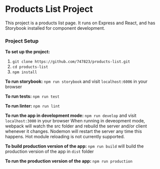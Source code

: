 
# Products List Project

This project is a products list page. It runs on Express and React, and has Storybook installed for component development.

### Project Setup

**To set up the project:**
1. `git clone https://github.com/747823/products-list.git`
2. `cd products-list`
3. `npm install`

**To run storybook:**
`npm run storybook` and visit `localhost:6006` in your browser

**To run tests:**
`npm run test`

**To run linter:**
`npm run lint`

**To run the app in development mode:**
`npm run develop` and visit `localhost:3000` in your browser
When running in deveopment mode, webpack will watch the src folder and rebuild the server and/or client whenever it changes. Nodemon will restart the server any time this happens. Hot module reloading is not currently supported.

**To build production version of the app:**
`npm run build` will build the production version of the app in `dist` folder

**To run the production version of the app:**
`npm run production`

